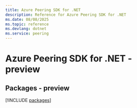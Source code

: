 ```yaml
---
title: Azure Peering SDK for .NET
description: Reference for Azure Peering SDK for .NET
ms.date: 08/08/2025
ms.topic: reference
ms.devlang: dotnet
ms.service: peering
---
```

# Azure Peering SDK for .NET - preview
## Packages - preview
[!INCLUDE [packages](peering-index.md)]